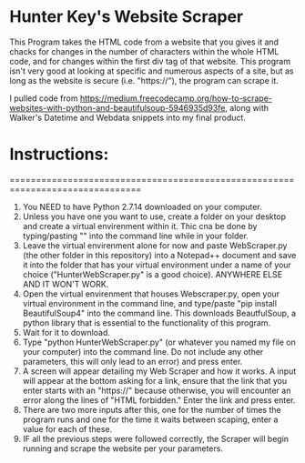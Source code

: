 # Hunter Key's Website Scraper
This Program takes the HTML code from a website that you gives it and chacks for changes in the number of characters within the whole HTML 
code, and for changes within the first div tag of that website. This program isn't very good at looking at specific and numerous aspects 
of a site, but as long as the website is secure (i.e. "https://"), the program can scrape it.

I pulled code from https://medium.freecodecamp.org/how-to-scrape-websites-with-python-and-beautifulsoup-5946935d93fe, along with Walker's 
Datetime and Webdata snippets into my final product. 


# Instructions:
===============================================================================

1) You NEED to have Python 2.7.14 downloaded on your computer.
2) Unless you have one you want to use, create a folder on your desktop and create a virtual envirenment within it. Thic cna be done by typing/pasting "" into the command line while in your folder.
3) Leave the virtual envirenment alone for now and paste WebScraper.py (the other folder in this repository) into a Notepad++ document and save it into the folder that has your virtual environment under a name of your choice ("HunterWebScraper.py" is a good choice). ANYWHERE ELSE AND IT WON'T WORK.
4) Open the virtual envirenment that houses Webscraper.py, open your virtual environment in the command line, and type/paste "pip install BeautifulSoup4" into the command line. This downloads BeautfulSoup, a python library that is essential to the functionality of this program.
5) Wait for it to download.
6) Type "python HunterWebScraper.py" (or whatever you named my file on your computer) into the command line. Do not include any other parameters, this will only lead to an error) and press enter.
7) A screen will appear detailing my Web Scraper and how it works. A input will appear at the bottom asking for a link, ensure that the link that you enter starts with an "https://" because otherwise, you will encounter an error along the lines of "HTML forbidden." Enter the link and press enter.
8) There are two more inputs after this, one for the number of times the program runs and one for the time it waits between scaping, enter a value for each of these.
9) IF all the previous steps were followed correctly, the Scraper will begin running and scrape the website per your parameters.



